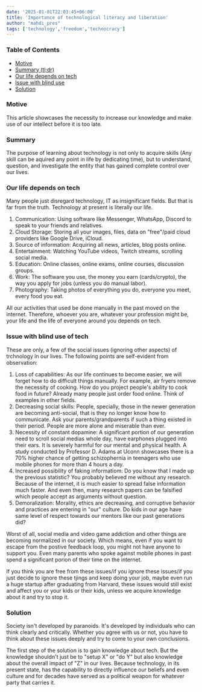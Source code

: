 ```yaml
---
date: '2025-01-01T22:03:45+06:00'
title: 'Importance of technological literacy and liberation'
author: "mahdi_pres"
tags: ['technology','freedom','technocracy']
---
```



### Table of Contents
- [Motive](motive)
- [Summary (tl;dr)](summary)
- [Our life depends on tech](our-life-depends-on-tech)
- [Issue with blind use](issue-with-blind-use)
- [Solution](solution)

### Motive
This article showcases the necessity to increase our knowledge and make use of our intellect before it is too late.

### Summary
The purpose of learning about technology is not only to acquire skills (Any skill can be aquired any point in life by dedicating time), but to understand, question, and investigate the entity that has gained complete control over our lives.

### Our life depends on tech
Many people just disregard technology, IT as insignificant fields. But that is far from the truth. Technology at present is literally our life.
1. Communication: Using software like Messenger, WhatsApp, Discord to speak to your friends and relatives.
2. Cloud Storage: Storing all your images, files, data on "free"/paid cloud providers like Google Drive, iCloud.
2. Source of information: Acquiring all news, articles, blog posts online.
4. Entertainment: Watching YouTube videos, Twitch streams, scrolling social media.
5. Education: Online classes, online exams, online courses, discussion groups.
6. Work: The software you use, the money you earn (cards/crypto), the way you apply for jobs (unless you do manual labor).
7. Photography: Taking photos of everything you do, everyone you meet, every food you eat.

All our activities that used be done manually in the past moved on the internet. Therefore, whoever you are, whatever your profession might be, your life and the life of everyone around you depends on tech.

### Issue with blind use of tech
These are only, a few of the social issues (ignoring other aspects) of trchnology in our lives. The following points are self-evident from observation:
1. Loss of capabilities: As our life continues to become easier, we will forget how to do difficult things manually. For example, air fryers remove the necessity of cooking. How do you project people's ability to cook food in future? Already many people just order food online. Think of examples in other fields.
2. Decreasing social skills: People, specially, those in the newer generation are becoming anti-social, that is they no longer know how to communicate. Ask your parents/grandparents if such a thing existed in their period. People are more alone and miserable than ever.
3. Necessity of constant dopamine: A significant portion of our generation need to scroll social medias whole day, have earphones plugged into their ears. It is severely harmful for our mental and physical health. A study conducted by Professor D. Adams at Uconn showcases there is a 70% higher chance of getting schizophernia in teenagers who use mobile phones for more than 4 hours a day.
4. Increased possibility of faking informatiom: Do you know that I made up the previous statistic? You probably believed me without any research. Because of the internet, it is much easier to spread false information much faster. And even then, many research papers can be falsified which people accept as arguments without question.
5. Demoralization: Morality, ethics are decreasing, and corruptive behavior and practices are entering in "our" culture. Do kids in our age have same level of respect towards our mentors like our past generations did?

Worst of all, social media and video game addiction and other things are becoming normalized in our society. Which means, even if you want to escape from the postive feedback loop, you might not have anyone to support you. Even many parents who spoke against mobile phones in past spend a significant porion of their time on the internet.

If you think you are free from these issues/if you ignore these issues/if you just decide to ignore these tjings and keep doing your job, maybe even run a huge startup after graduating from Harvard, these issues would still exist and affect you or your kids or their kids, unless we acquire knowledge about it and try to stop it.

### Solution
Society isn't developed by paranoids. It's developed by individuals who can think clearly and critically. Whether you agree with us or not, you have to think about these issues deeply and try to come to your own conclusions. 

The first step of the solution is to gain knowledge about tech. But the knowledge shouldn't just be to "setup X" or "do Y" but also knowledge about the overall impact of "Z" in our lives. Because technology, in its present state, has the capability to directly influence our beliefs and even culture and for decades have served as a political weapon for whatever party that carries it.
